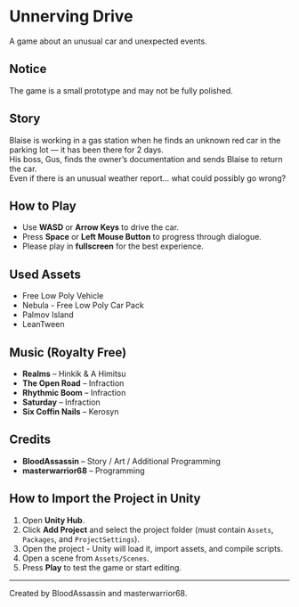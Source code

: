 # Unnerving Drive
A game about an unusual car and unexpected events.

## Notice
The game is a small prototype and may not be fully polished.

## Story
Blaise is working in a gas station when he finds an unknown red car in the parking lot — it has been there for 2 days.  
His boss, Gus, finds the owner’s documentation and sends Blaise to return the car.  
Even if there is an unusual weather report… what could possibly go wrong?

## How to Play
- Use **WASD** or **Arrow Keys** to drive the car.  
- Press **Space** or **Left Mouse Button** to progress through dialogue.  
- Please play in **fullscreen** for the best experience.

## Used Assets
- Free Low Poly Vehicle  
- Nebula - Free Low Poly Car Pack  
- Palmov Island  
- LeanTween  

## Music (Royalty Free)
- **Realms** – Hinkik & A Himitsu  
- **The Open Road** – Infraction  
- **Rhythmic Boom** – Infraction  
- **Saturday** – Infraction  
- **Six Coffin Nails** – Kerosyn  

## Credits
- **BloodAssassin** – Story / Art / Additional Programming  
- **masterwarrior68** – Programming  

## How to Import the Project in Unity
1. Open **Unity Hub**.  
2. Click **Add Project** and select the project folder (must contain `Assets`, `Packages`, and `ProjectSettings`).  
3. Open the project - Unity will load it, import assets, and compile scripts.  
4. Open a scene from `Assets/Scenes`.  
5. Press **Play** to test the game or start editing.

---

Created by BloodAssassin and masterwarrior68.
